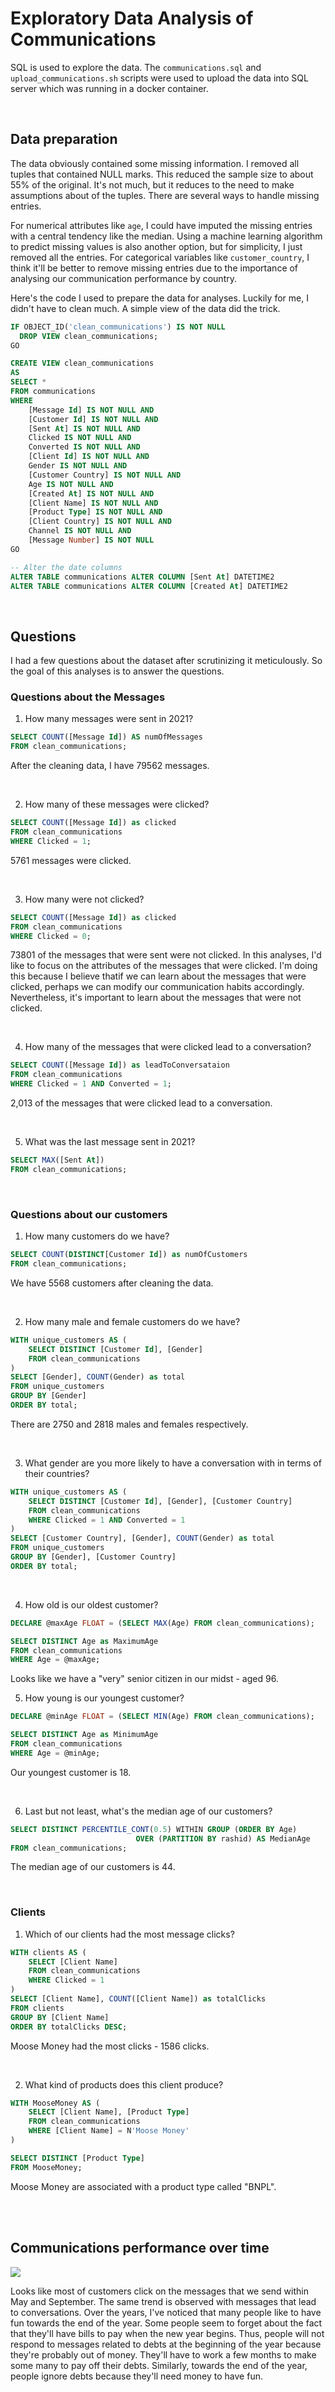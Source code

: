 # Exploratory Data Analysis of Communications 

SQL is used to explore the data. The ```communications.sql``` and ```upload_communications.sh``` scripts were used to upload the data into SQL server which was running in a docker container. 

<br/>

## Data preparation
The data obviously contained some missing information. I removed all tuples that contained NULL marks. This reduced the sample size to about 55% of the original. It's not much, but it reduces to the need to make assumptions about of the tuples. There are several ways to handle missing entries.

For numerical attributes like ```age```, I could have imputed the missing entries with a central tendency like the median. Using a machine learning algorithm to predict missing values is also another option, but for simplicity, I just removed all the entries. For categorical variables like ```customer_country```, I think it'll be better to remove missing entries due to the importance of analysing our communication performance by country.

Here's the code I used to prepare the data for analyses. Luckily for me, I didn't have to clean much. A simple view of the data did the trick.

```sql
IF OBJECT_ID('clean_communications') IS NOT NULL  
  DROP VIEW clean_communications;
GO

CREATE VIEW clean_communications 
AS 
SELECT * 
FROM communications 
WHERE 
    [Message Id] IS NOT NULL AND
    [Customer Id] IS NOT NULL AND
    [Sent At] IS NOT NULL AND
    Clicked IS NOT NULL AND
    Converted IS NOT NULL AND
    [Client Id] IS NOT NULL AND
    Gender IS NOT NULL AND
    [Customer Country] IS NOT NULL AND
    Age IS NOT NULL AND
    [Created At] IS NOT NULL AND
    [Client Name] IS NOT NULL AND
    [Product Type] IS NOT NULL AND
    [Client Country] IS NOT NULL AND
    Channel IS NOT NULL AND
    [Message Number] IS NOT NULL
GO

-- Alter the date columns
ALTER TABLE communications ALTER COLUMN [Sent At] DATETIME2
ALTER TABLE communications ALTER COLUMN [Created At] DATETIME2
```

<br/>

## Questions
I had a few questions about the dataset after scrutinizing it meticulously. So the goal of this analyses is to answer the questions.

### Questions about the Messages
1. How many messages were sent in 2021?
```sql
SELECT COUNT([Message Id]) AS numOfMessages
FROM clean_communications;
```

After the cleaning data, I have 79562 messages.

<br/>

2. How many of these messages were clicked?
```sql
SELECT COUNT([Message Id]) as clicked 
FROM clean_communications
WHERE Clicked = 1;
```

5761 messages were clicked.

<br/>

3. How many were not clicked?
```sql
SELECT COUNT([Message Id]) as clicked 
FROM clean_communications
WHERE Clicked = 0;
```

73801 of the messages that were sent were not clicked. In this analyses, I'd like to focus on the attributes of the messages that were clicked. I'm doing this because I believe thatif we can learn about the messages that were clicked, perhaps we can modify our communication habits accordingly. Nevertheless, it's important to learn about the messages that were not clicked.

<br/>

4. How many of the messages that were clicked lead to a conversation?
```sql
SELECT COUNT([Message Id]) as leadToConversataion
FROM clean_communications 
WHERE Clicked = 1 AND Converted = 1;
```

2,013 of the messages that were clicked lead to a conversation.

<br/>

5. What was the last message sent in 2021?
```sql
SELECT MAX([Sent At])
FROM clean_communications;
```

<br/>


### Questions about our customers
1. How many customers do we have?
```sql
SELECT COUNT(DISTINCT[Customer Id]) as numOfCustomers
FROM clean_communications;
```
We have 5568 customers after cleaning the data.

<br/>

2. How many male and female customers do we have?
```sql
WITH unique_customers AS (
    SELECT DISTINCT [Customer Id], [Gender]
    FROM clean_communications
)
SELECT [Gender], COUNT(Gender) as total 
FROM unique_customers
GROUP BY [Gender]
ORDER BY total;
```

There are 2750 and 2818 males and females respectively.

<br/>

3. What gender are you more likely to have a conversation with in terms of their countries?
```sql
WITH unique_customers AS (
    SELECT DISTINCT [Customer Id], [Gender], [Customer Country]
    FROM clean_communications
    WHERE Clicked = 1 AND Converted = 1
)
SELECT [Customer Country], [Gender], COUNT(Gender) as total 
FROM unique_customers
GROUP BY [Gender], [Customer Country]
ORDER BY total;
```

<br/>

4. How old is our oldest customer?
```sql
DECLARE @maxAge FLOAT = (SELECT MAX(Age) FROM clean_communications);

SELECT DISTINCT Age as MaximumAge
FROM clean_communications
WHERE Age = @maxAge;
```

Looks like we have a "very" senior citizen in our midst - aged 96.
<br/>

5. How young is our youngest customer?
```sql
DECLARE @minAge FLOAT = (SELECT MIN(Age) FROM clean_communications);

SELECT DISTINCT Age as MinimumAge
FROM clean_communications
WHERE Age = @minAge;
```

Our youngest customer is 18.

<br/>

6. Last but not least, what's the median age of our customers?
```sql
SELECT DISTINCT PERCENTILE_CONT(0.5) WITHIN GROUP (ORDER BY Age)
                            OVER (PARTITION BY rashid) AS MedianAge
FROM clean_communications;
```

The median age of our customers is 44.

<br/>


### Clients
1. Which of our clients had the most message clicks?
```sql
WITH clients AS (
    SELECT [Client Name]
    FROM clean_communications
    WHERE Clicked = 1
)
SELECT [Client Name], COUNT([Client Name]) as totalClicks
FROM clients
GROUP BY [Client Name]
ORDER BY totalClicks DESC;
```

Moose Money had the most clicks - 1586 clicks.

<br/>

2. What kind of products does this client produce?
```sql
WITH MooseMoney AS (
    SELECT [Client Name], [Product Type]
    FROM clean_communications
    WHERE [Client Name] = N'Moose Money'
)

SELECT DISTINCT [Product Type] 
FROM MooseMoney;
```

Moose Money are associated with a product type called "BNPL".

<br/><br/>


## Communications performance over time
<img src="Clicks.png" />

Looks like most of customers click on the messages that we send within May and September. The same trend is observed with messages that lead to conversations. Over the years, I've noticed that many people like to have fun towards the end of the year. Some people seem to forget about the fact that they'll have bills to pay when the new year begins. Thus, people will not respond to messages related to debts at the beginning of the year because they're probably out of money. They'll have to work a few months to make some many to pay off their debts. Similarly, towards the end of the year, people ignore debts because they'll need money to have fun.
